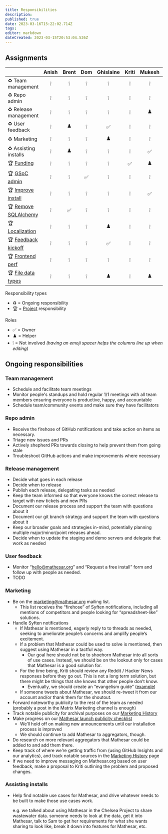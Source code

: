 ```yaml
---
title: Responsibilities
description: 
published: true
date: 2023-03-16T15:22:02.714Z
tags: 
editor: markdown
dateCreated: 2023-03-15T20:53:04.526Z
---
```


## Assignments

|                           | Anish | Brent | Dom  | Ghislaine | Kriti | Mukesh | Pavish | Rajat | Sean |
| --                        | :--:  | :--:  | :--: | :--:      |  :--: | :--:   | :--:   | :--:  | :--: |
| ♻️ Team management        | ❕    | ❕    | ❕   | ❕        | ❕    | ❕    | ❕     | ❕    | ✅   |
| ♻️ Repo admin             | ❕    | ❕    | ❕   | ❕        | ❕    | ❕    | ✅     | ❕    | ❕   |
| ♻️ Release management     | ❕    | ❕    | ❕   | ❕        | ❕    | ♟️    | ✅     | ❕    | ❕   |
| ♻️ User feedback          | ❕    | ♟️    | ❕   | ✅        | ❕    | ❕    | ♟️     | ❕    | ❕   |
| ♻️ Marketing              | ❕    | ❕    | ❕   | ♟️        | ❕    | ❕    | ❕     | ✅    | ♟️   |
| ♻️ Assisting installs     | ❕    | ♟️    | ❕   | ❕        | ❕    | ✅    | ❕     | ❕    | ❕   |
| 🏆 [Funding][1]           | ❕    | ❕    | ❕   | ❕        | ✅    | ♟️    | ❕     | ❕    | ♟️   |
| 🏆 [GSoC admin][2]        | ❕    | ❕    | ✅   | ❕        | ❕    | ❕    | ❕     | ❕    | ❕   |
| 🏆 [Improve install][3]   | ❕    | ❕    | ❕   | ❕        | ❕    | ✅    | ♟️     | ❕    | ❕   |
| 🏆 [Remove SQLAlchemy][4] | ❕    | ✅    | ❕   | ❕        | ❕    | ❕    | ❕     | ❕    | ❕   |
| 🏆 [Localization][5]      | ❕    | ❕    | ❕   | ♟️        | ❕    | ❕    | ❕     | ✅    | ❕   |
| 🏆 [Feedback kickoff][6]  | ❕    | ❕    | ❕   | ✅        | ❕    | ❕    | ❕     | ❕    | ❕   |
| 🏆 [Frontend perf][7]     | ❕    | ❕    | ❕   | ❕        | ❕    | ❕    | ✅     | ❕    | ♟️   |
| 🏆 [File data types][8]   | ❕    | ❕    | ❕   | ♟️        | ❕    | ♟️    | ❕     | ❕    | ✅   |

[1]: ./projects/funding.md
[2]: ./projects/gsoc-2023-admin.md
[3]: ./projects/installation-improvements.md
[4]: ./projects/removing-sqlalchemy.md
[5]: ./projects/localization.md
[6]: ./projects/user-feedback-kickoff.md
[7]: ./projects/frontend-tables-performance.md
[8]: ./projects/file-data-types.md

Responsibility types
- ♻️ = Ongoing responsibility
- 🏆 = [Project](./projects.md) responsibility

Roles
- ✅ = Owner
- ♟️ = Helper 
- ❕ = Not involved *(having an emoji spacer helps the columns line up when editing)*


## Ongoing responsibilities

### Team management

- Schedule and facilitate team meetings
- Monitor people's standups and hold regular 1/1 meetings with all team members ensuring everyone is productive, happy, and accountable
- Schedule team/community events and make sure they have facilitators

### Repo admin

- Receive the firehose of GitHub notifications and take action on items as necessary.
- Triage new issues and PRs
- Actively shepherd PRs towards closing to help prevent them from going stale
- Troubleshoot GitHub actions and make improvements where necessary

### Release management

- Decide what goes in each release
- Decide when to release
- Publish each release, delegating tasks as needed
- Keep the team informed so that everyone knows the correct release to target with new tickets and new PRs
- Document our release process and support the team with questions about it
- Document our git branch strategy and support the team with questions about it
- Keep our broader goals and strategies in-mind, potentially planning multiple major/minor/point releases ahead.
- Decide when to update the staging and demo servers and delegate that work as needed

### User feedback

- Monitor “hello@mathesar.org” and “Request a free install” form and follow up with people as needed.
- TODO

### Marketing

- Be on the marketing@mathesar.org mailing list.
    - This list receives the “firehose” of Syften notifications, including all mentions of competitors and people looking for “spreadsheet-like” solutions.
- Handle Syften notifications
    - If Mathesar is mentioned, eagerly reply to to threads as needed, seeking to ameliorate people’s concerns and amplify people’s excitement.
    - If a problem that Mathesar could be used to solve is mentioned, then suggest using Mathesar in a tactful way.
        - Our goal here should not be to shoehorn Mathesar into all sorts of use cases. Instead, we should be on the lookout only for cases that Mathesar is a good solution for.
    - For the time being, Kriti should review any Reddit / Hacker News responses before they go out. This is not a long term solution, but there might be things that she knows that other people don’t know.
        - Eventually, we should create an “evangelism guide” ([example](https://about.gitlab.com/handbook/marketing/community-relations/developer-evangelism/social-media/))
    - If someone tweets about Mathesar, we should re-tweet it from our account and/or thank them for the shoutout.
- Forward noteworthy publicity to the rest of the team as needed (probably a post in the Matrix Marketing channel is enough)
- Track notable publicity for archival purposes on our [Marketing History](./marketing/history.md)
- Make progress on our [Mathesar launch publicity checklist](https://github.com/centerofci/mathesar-website/issues/78)
    - We’ll hold off on making new announcements until our installation process is improved
    - We should continue to add Mathesar to aggregators, though.
- Do research on more relevant aggregators that Mathesar could be added to and add them there.
- Keep track of where we’re getting traffic from (using GitHub Insights and our analytics), and track notable sources in the [Marketing History](./marketing/history.md) page
- If we need to improve messaging on Mathesar.org based on user feedback, make a proposal to Kriti outlining the problem and proposed changes.

### Assisting installs

- Help find notable use cases for Mathesar, and drive whatever needs to be built to make those use cases work.
    
    e.g. we talked about using Mathesar in the Chelsea Project to share wastewater data. someone needs to look at the data, get it into Mathesar, talk to Sam to get her requirements for what she wants sharing to look like, break it down into features for Mathesar, etc.


